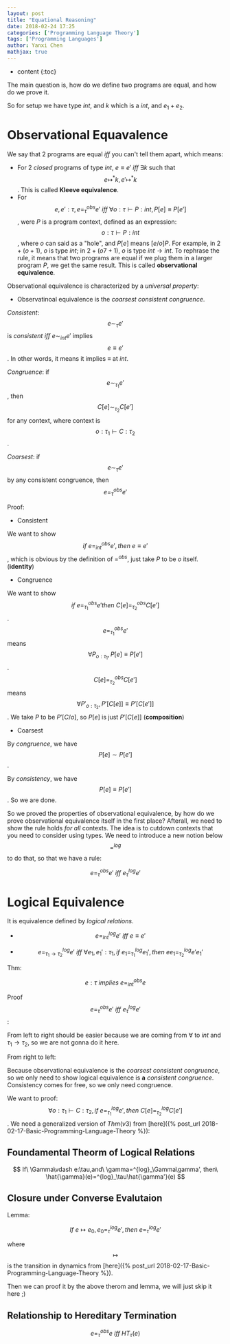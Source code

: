 ```yaml
---
layout: post
title: "Equational Reasoning"
date: 2018-02-24 17:25
categories: ['Programming Language Theory'] 
tags: ['Programming Languages']
author: Yanxi Chen
mathjax: true
---
```


* content
{:toc}

The main question is, how do we define two programs are equal, and how do we prove it.

So for setup we have type $int$, and $k$ which is a $int$, and $e_1+e_2$.

# Observational Equavalence

We say that 2 programs are equal $iff$ you can't tell them apart, which means:

- For 2 _closed_ programs of type $int$, $e\equiv e'\ iff\ \exists k$ such that $$e\mapsto^*k,e'\mapsto^*k$$.
This is called __Kleeve equivalence__.
- For $$e,e':\tau,e=^{obs}_\tau e'\ iff\ \forall o:\tau\vdash P:int,P[e]\equiv P[e']$$,
were $P$ is a program context, defined as an expression: $$o:\tau\vdash P:int$$, where
$o$ can said as a "hole", and $P[e]$ means $[e/o]P$. For example, in $2+(o+1)$, $o$ is type $int$;
in $2+(o7+1)$, $o$ is type $int\rightarrow int$. To rephrase the rule, it means that
two programs are equal if we plug them in a larger program $P$, we get the same result.
This is called __observational equivalence__.

Observational equivalence is characterized by a _universal property_:

- Observatinoal equivalence is the _coarsest consistent congruence_.

_Consistent_: $$e\sim_\tau e'$$ is _consistent_ $iff\ e\sim_{int}e'$ implies $$e\equiv e'$$.
In other words, it means it implies $\equiv$ at $int$.

_Congruence_: if $$e\sim_{\tau_1} e'$$, then $$C[e]\sim_{\tau_2}C[e']$$ for any
context, where context is $$o:\tau_1\vdash C:\tau_2$$.

_Coarsest_: if $$e\sim_\tau e'$$ by any consistent congruence, then $$e=^{obs}_\tau e'$$

Proof:

- Consistent

We want to show $$if\ e=^{obs}_{int}e',then\ e\equiv e'$$, which is obvious by the definition
of $=^{obs}$, just take $P$ to be $o$ itself. (__identity__)

- Congruence

We want to show $$if\ e=^{obs}_{\tau_1} e'then\ C[e]=^{obs}_{\tau_2}C[e']$$.
$$e=^{obs}_{\tau_1} e'$$ means $$\forall P_{o:\tau_1},P[e]\equiv P[e']$$.
$$C[e]=^{obs}_{\tau_2}C[e']$$ means $$\forall P'_{o:\tau_2},P'[C[e]]\equiv P'[C[e']]$$.
We take $P$ to be $P'[C/o]$, so $P[e]$ is just $P'[C[e]]$ (__composition__)

- Coarsest

By _congruence_, we have $$P[e]\sim P[e']$$.

By _consistency_, we have $$P[e]\equiv P[e']$$. So we are done.

So we proved the properties of observational equivalence, by how do we prove
observational equivalence itself in the first place? Afterall, we need to
show the rule holds _for all_ contexts. The idea is to cutdown contexts that
you need to consider using types. We need to introduce a new notion below $$=^{log}$$
to do that, so that we have a rule:

$$
e=^{obs}_\tau e'\ iff\ e^{log}_\tau e'
$$

# Logical Equivalence

It is equivalence defined by _logical relations_.

- $$e=^{log}_{int}e'\ iff\ e\equiv e'$$

- $$e=^{log}_{\tau_1\rightarrow \tau_2}e'\ iff\ \forall e_1,e_1':\tau_1,
if\ e_1=^{log}_{\tau_1}e_1',then\ ee_1=^{log}_{\tau_2}e'e_1'$$

Thm:

$$
e:\tau\ implies\ e=^{obs}_{int}e
$$

Proof $$ e=^{obs}_\tau e'\ iff\ e^{log}_\tau e' $$:

From left to right should be easier because we are coming from $\forall$ to $int$
and $\tau_1\rightarrow \tau_2$, so we are not gonna do it here.

From right to left:

Because observational equivalence is the _coarsest consistent congruence_, so we
only need to show logical equivalence is __a__ _consistent congruence_. Consistency
comes for free, so we only need congruence.

We want to proof: $$\forall o:\tau_1\vdash C:\tau_2,if\ e=^{log}_{\tau_1}e',then\ 
C[e]=^{log}_{\tau_2}C[e']$$. We need a generalized version of $Thm(v3)$ from
[here]({% post_url 2018-02-17-Basic-Programming-Language-Theory %}):

## Foundamental Theorm of Logical Relations

$$
If\ \Gamma\vdash e:\tau,and\ \gamma=^{log}_\Gamma\gamma',
then\ \hat{\gamma}(e)=^{log}_\tau\hat{\gamma'}(e)
$$

## Closure under Converse Evalutaion

Lemma:

$$
If\ e\mapsto e_0,e_0=^{log}_\tau e',
then\ e=^{log}_\tau e'
$$

where $$\mapsto$$ is the transition in dynamics from
[here]({% post_url 2018-02-17-Basic-Programming-Language-Theory %}).

Then we can proof it by the above therom and lemma, we will just skip it here ;)

## Relationship to Hereditary Termination

$$
e=^{obs}_\tau e\ iff\ HT_\tau(e)
$$
